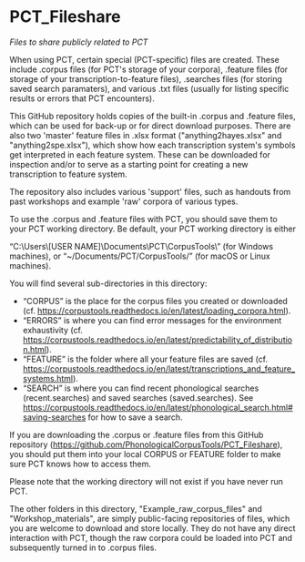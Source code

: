 # PCT_Fileshare
*Files to share publicly related to PCT*


When using PCT, certain special (PCT-specific) files are created. These include .corpus files (for PCT's storage of your corpora), .feature files (for storage of your transcription-to-feature files), .searches files (for storing saved search paramaters), and various .txt files (usually for listing specific results or errors that PCT encounters). 

This GitHub repository holds copies of the built-in .corpus and .feature files, which can be used for back-up or for direct download purposes. There are also two 'master' feature files in .xlsx format ("anything2hayes.xlsx" and "anything2spe.xlsx"), which show how each transcription system's symbols get interpreted in each feature system. These can be downloaded for inspection and/or to serve as a starting point for creating a new transcription to feature system.

The repository also includes various 'support' files, such as handouts from past workshops and example 'raw' corpora of various types.

To use the .corpus and .feature files with PCT, you should save them to your PCT working directory. Be default, your PCT working directory is either

“C:\\Users\\[USER NAME]\\Documents\\PCT\\CorpusTools\\” (for Windows machines), or “~/Documents/PCT/CorpusTools/” (for macOS or Linux machines).

You will find several sub-directories in this directory:

 * “CORPUS” is the place for the corpus files you created or downloaded (cf. https://corpustools.readthedocs.io/en/latest/loading_corpora.html).
 * “ERRORS” is where you can find error messages for the environment exhaustivity (cf. https://corpustools.readthedocs.io/en/latest/predictability_of_distribution.html).
 * “FEATURE” is the folder where all your feature files are saved (cf. https://corpustools.readthedocs.io/en/latest/transcriptions_and_feature_systems.html).
 * “SEARCH” is where you can find recent phonological searches (recent.searches) and saved searches (saved.searches). See https://corpustools.readthedocs.io/en/latest/phonological_search.html#saving-searches for how to save a search.

If you are downloading the .corpus or .feature files from this GitHub repository (https://github.com/PhonologicalCorpusTools/PCT_Fileshare), you should put them into your local CORPUS or FEATURE folder to make sure PCT knows how to access them.

Please note that the working directory will not exist if you have never run PCT.

The other folders in this directory, "Example_raw_corpus_files" and "Workshop_materials", are simply public-facing repositories of files, which you are welcome to download and store locally. They do not have any direct interaction with PCT, though the raw corpora could be loaded into PCT and subsequently turned in to .corpus files.
